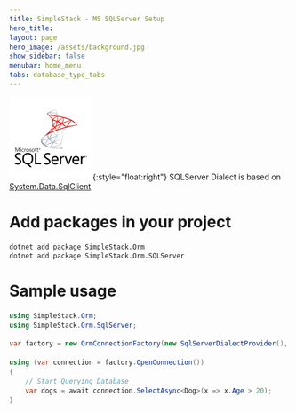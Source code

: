 ```yaml
---
title: SimpleStack - MS SQLServer Setup
hero_title:
layout: page
hero_image: /assets/background.jpg
show_sidebar: false
menubar: home_menu
tabs: database_type_tabs
---
```

![sqlserver](/assets/sqlserver.png){:style="float:right"}
SQLServer Dialect is based on [System.Data.SqlClient](https://www.nuget.org/packages/System.Data.SqlClient)
# Add packages in your project
```nuget
dotnet add package SimpleStack.Orm
dotnet add package SimpleStack.Orm.SQLServer
```

# Sample usage

```csharp
using SimpleStack.Orm;
using SimpleStack.Orm.SqlServer;

var factory = new OrmConnectionFactory(new SqlServerDialectProvider(), "CONNECTION_STRING");

using (var connection = factory.OpenConnection())
{
    // Start Querying Database
    var dogs = await connection.SelectAsync<Dog>(x => x.Age > 20);
}
```